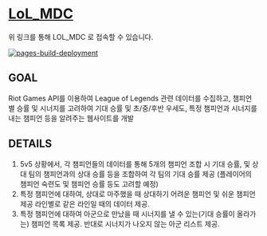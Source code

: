 # [LoL_MDC][lolmdclink]
[lolmdclink]: https://bad-mdc.github.io/lol_mdc/
위 링크를 통해 LOL_MDC 로 접속할 수 있습니다.

[![pages-build-deployment](https://github.com/BAD-MDC/lol_mdc/actions/workflows/pages/pages-build-deployment/badge.svg?branch=main)](https://github.com/BAD-MDC/lol_mdc/actions/workflows/pages/pages-build-deployment)


## GOAL

Riot Games API를 이용하여 League of Legends 관련 데이터를 수집하고, 챔피언 별 승률 및 시너지를 고려하여 기대 승률 및 초/중/후반 우세도, 특정 챔피언과 시너지를 내는 챔피언 등을 알려주는 웹사이트를 개발

## DETAILS

1. 5v5 상황에서, 각 챔피언들의 데이터를 통해 5개의 챔피언 조합 시 기대 승률, 및 상대 팀의 챔피언과의 상대 승률 등을 조합하여 각 팀의 기대 승률 제공
(플레이어의 챔피언 숙련도 및 챔피언 승률 등도 고려할 예정)
2. 특정 챔피언에 대하여, 상대로 마주했을 때 상대하기 어려운 챔피언 및 쉬운 챔피언 제공 
라인별로 같은 라인일 때의 데이터 제공.
3. 특정 챔피언에 대하여 아군으로 만났을 때 시너지를 낼 수 있는(기대 승률이 올라가는) 챔피언 목록 제공. 반대로 시너지가 나오지 않는 아군 리스트 제공.